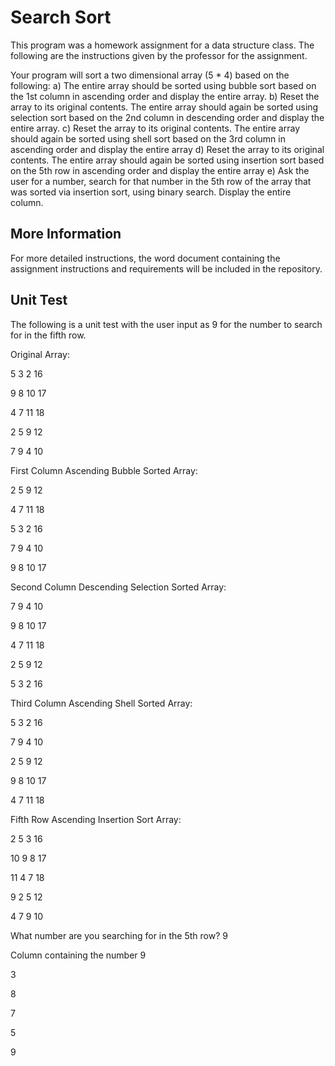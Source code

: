 # Search Sort
This program was a homework assignment for a data structure class. The following are the instructions given by the professor for the assignment.

Your program will sort a two dimensional array (5 * 4) based on the following:
a)	The entire array should be sorted using bubble sort based on the 1st column in ascending order and display the entire array.
b)	Reset the array to its original contents. The entire array should again be sorted using selection  sort based on the 2nd column in descending order and display the entire array.
c)	Reset the array to its original contents. The entire array should again be sorted using shell sort based on the 3rd   column in ascending order and display the entire array
d)	Reset the array to its original contents. The entire array should again be sorted using insertion sort based on the 5th   row in ascending order and display the entire array
e)  Ask the user for a number, search for that number in the 5th row of the array that was sorted via insertion sort, using binary search. Display the entire column.

##  More Information
For more detailed instructions, the word document containing the assignment instructions and requirements will be included in the repository.

##  Unit Test
The following is a unit test with the user input as 9 for the number to search for in the fifth row.

<p>Original Array:</p>

<p>5   3   2   16</p>
<p>9   8   10  17</p> 
<p>4   7   11  18</p> 
<p>2   5   9   12</p>
<p>7   9   4   10</p> 

<p>First Column Ascending Bubble Sorted Array:<p> 

<p>2 5  9 12</p>
<p>4 7 11 18</p>
<p>5 3  2 16</p> 
<p>7 9  4 10</p> 
<p>9 8 10 17</p> 

<p>Second Column Descending Selection Sorted Array:</p> 

<p>7 9  4 10</p> 
<p>9 8 10 17</p> 
<p>4 7 11 18</p> 
<p>2 5  9 12</p> 
<p>5 3  2 16</p> 

<p>Third Column Ascending Shell Sorted Array:</p> 

<p>5 3  2 16</p> 
<p>7 9  4 10</p> 
<p>2 5  9 12</p> 
<p>9 8 10 17</p> 
<p>4 7 11 18</p> 

<p>Fifth Row Ascending Insertion Sort Array:</p> 

<p>2  5 3 16</p> 
<p>10 9 8 17</p> 
<p>11 4 7 18</p> 
<p>9  2 5 12</p> 
<p>4  7 9 10</p> 

<p>What number are you searching for in the 5th row? 9</p>

<p>Column containing the number 9</p>
<p>3</p>
<p>8</p>
<p>7</p>
<p>5</p>
<p>9</p>
